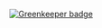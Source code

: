 
[![Greenkeeper badge](https://badges.greenkeeper.io/rajey/smt-middleware.svg)](https://greenkeeper.io/)
